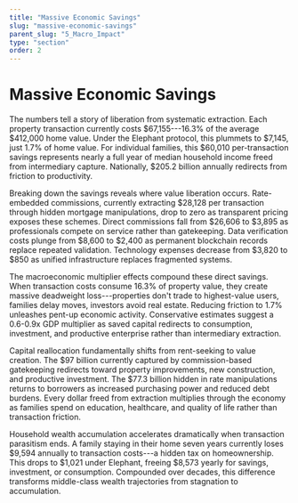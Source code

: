 ```yaml
---
title: "Massive Economic Savings"
slug: "massive-economic-savings"
parent_slug: "5_Macro_Impact"
type: "section"
order: 2
---
```


# Massive Economic Savings

The numbers tell a story of liberation from systematic extraction. Each
property transaction currently costs \$67,155---16.3% of the average
\$412,000 home value. Under the Elephant protocol, this plummets to
\$7,145, just 1.7% of home value. For individual families, this \$60,010
per-transaction savings represents nearly a full year of median
household income freed from intermediary capture. Nationally, \$205.2
billion annually redirects from friction to productivity.

Breaking down the savings reveals where value liberation occurs.
Rate-embedded commissions, currently extracting \$28,128 per transaction
through hidden mortgage manipulations, drop to zero as transparent
pricing exposes these schemes. Direct commissions fall from \$26,606 to
\$3,895 as professionals compete on service rather than gatekeeping.
Data verification costs plunge from \$8,600 to \$2,400 as permanent
blockchain records replace repeated validation. Technology expenses
decrease from \$3,820 to \$850 as unified infrastructure replaces
fragmented systems.

The macroeconomic multiplier effects compound these direct savings. When
transaction costs consume 16.3% of property value, they create massive
deadweight loss---properties don't trade to highest-value users,
families delay moves, investors avoid real estate. Reducing friction to
1.7% unleashes pent-up economic activity. Conservative estimates suggest
a 0.6-0.9x GDP multiplier as saved capital redirects to consumption,
investment, and productive enterprise rather than intermediary
extraction.

Capital reallocation fundamentally shifts from rent-seeking to value
creation. The \$97 billion currently captured by commission-based
gatekeeping redirects toward property improvements, new construction,
and productive investment. The \$77.3 billion hidden in rate
manipulations returns to borrowers as increased purchasing power and
reduced debt burdens. Every dollar freed from extraction multiplies
through the economy as families spend on education, healthcare, and
quality of life rather than transaction friction.

Household wealth accumulation accelerates dramatically when transaction
parasitism ends. A family staying in their home seven years currently
loses \$9,594 annually to transaction costs---a hidden tax on
homeownership. This drops to \$1,021 under Elephant, freeing \$8,573
yearly for savings, investment, or consumption. Compounded over decades,
this difference transforms middle-class wealth trajectories from
stagnation to accumulation.
